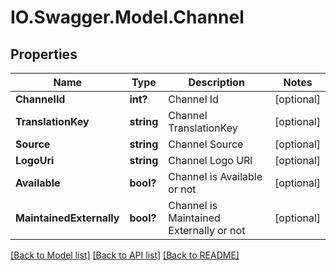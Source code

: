 # IO.Swagger.Model.Channel
## Properties

Name | Type | Description | Notes
------------ | ------------- | ------------- | -------------
**ChannelId** | **int?** | Channel Id | [optional] 
**TranslationKey** | **string** | Channel TranslationKey | [optional] 
**Source** | **string** | Channel Source | [optional] 
**LogoUri** | **string** | Channel Logo URl | [optional] 
**Available** | **bool?** | Channel is Available or not | [optional] 
**MaintainedExternally** | **bool?** | Channel is Maintained Externally or not | [optional] 

[[Back to Model list]](../README.md#documentation-for-models) [[Back to API list]](../README.md#documentation-for-api-endpoints) [[Back to README]](../README.md)

